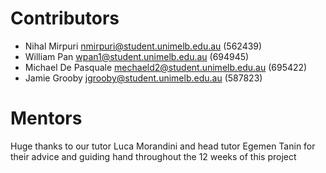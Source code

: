 # Contributors  
 * Nihal Mirpuri nmirpuri@student.unimelb.edu.au (562439)  
 * William Pan wpan1@student.unimelb.edu.au (694945)  
 * Michael De Pasquale mechaeld2@student.unimelb.edu.au  (695422)
 * Jamie Grooby jgrooby@student.unimelb.edu.au (587823)

# Mentors  
Huge thanks to our tutor Luca Morandini and head tutor Egemen Tanin for their advice and guiding hand throughout the 12 weeks of this project
